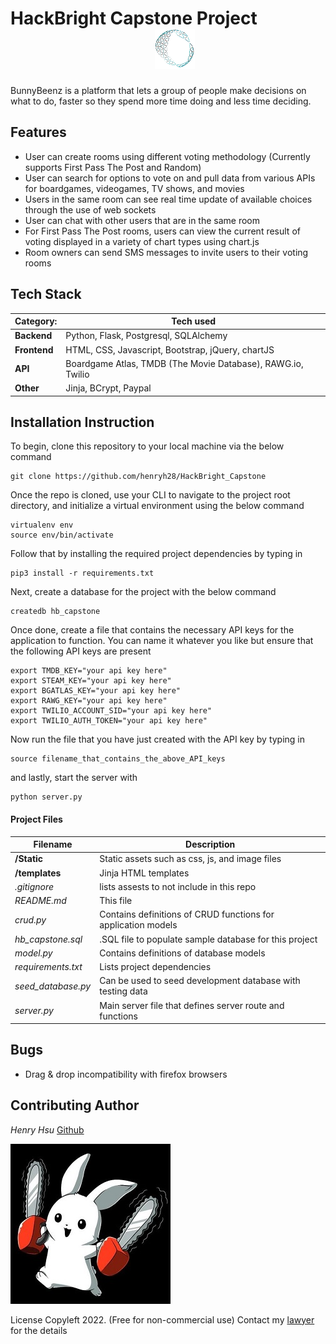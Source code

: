 # HackBright Capstone Project &emsp;&emsp;&emsp;&emsp;&emsp;&emsp;&emsp;&emsp; ![logo](static/img/ch_logo.png?raw=true")

BunnyBeenz is a platform that lets a group of people make decisions on what to do, faster so they spend more time doing and less time deciding.

## Features
+ User can create rooms using different voting methodology (Currently supports First Pass The Post and Random)
+ User can search for options to vote on and pull data from various APIs for boardgames, videogames, TV shows, and movies
+ Users in the same room can see real time update of available choices through the use of web sockets
+ User can chat with other users that are in the same room
+ For First Pass The Post rooms, users can view the current result of voting displayed in a variety of chart types using chart.js
+ Room owners can send SMS messages to invite users to their voting rooms


## Tech Stack
Category: | Tech used |
-----------|----------------- |
**Backend** | Python, Flask, Postgresql, SQLAlchemy
**Frontend** | HTML, CSS, Javascript, Bootstrap, jQuery, chartJS
**API** | Boardgame Atlas, TMDB (The Movie Database), RAWG.io, Twilio
**Other** | Jinja, BCrypt, Paypal


## Installation Instruction

To begin, clone this repository to your local machine via the below command
```
git clone https://github.com/henryh28/HackBright_Capstone
```

Once the repo is cloned, use your CLI to navigate to the project root directory, and 
initialize a virtual environment using the below command

```
virtualenv env
source env/bin/activate
```

Follow that by installing the required project dependencies by typing in

```
pip3 install -r requirements.txt
```

Next, create a database for the project with the below command

```
createdb hb_capstone
```

Once done, create a file that contains the necessary API keys for the 
application to function.  You can name it whatever you like but ensure 
that the following API keys are present

```
export TMDB_KEY="your api key here"
export STEAM_KEY="your api key here"
export BGATLAS_KEY="your api key here"
export RAWG_KEY="your api key here"
export TWILIO_ACCOUNT_SID="your api key here"
export TWILIO_AUTH_TOKEN="your api key here"
```

Now run the file that you have just created with the API key by typing in

```
source filename_that_contains_the_above_API_keys
```

and lastly, start the server with 

```
python server.py
```








#### Project Files

Filename | Description |
-------- | ----------- |
**/Static** | Static assets such as css, js, and image files
**/templates** | Jinja HTML templates
*.gitignore* | lists assests to not include in this repo
*README.md* | This file
*crud.py* | Contains definitions of CRUD functions for application models
*hb_capstone.sql* | .SQL file to populate sample database for this project
*model.py* | Contains definitions of database models
*requirements.txt* | Lists project dependencies
*seed_database.py* | Can be used to seed development database with testing data
*server.py* | Main server file that defines server route and functions


## Bugs
+ Drag & drop incompatibility with firefox browsers

## Contributing Author
*Henry Hsu* [Github](https://github.com/henryh28)

![My Spirit Animal](static/img/spirit_animal.jpg?raw=true")

License
Copyleft 2022. (Free for non-commercial use)  Contact my [lawyer](mailto:henrys.lawyer@gmail.com) for the details
